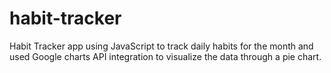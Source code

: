 # habit-tracker
Habit Tracker app using JavaScript to track daily habits for the month and used Google charts API integration to visualize the data through a pie chart. 
